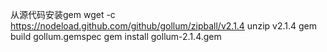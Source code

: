 从源代码安装gem
    wget -c https://nodeload.github.com/github/gollum/zipball/v2.1.4
    unzip v2.1.4
    gem build gollum.gemspec
    gem install gollum-2.1.4.gem
